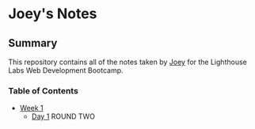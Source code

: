 # Joey's Notes

## Summary 

This repository contains all of the notes taken by [Joey](https://github.com/mccalljoey) for the Lighthouse Labs Web Development Bootcamp.

### Table of Contents
* [Week 1](/Week_1)
  * [Day 1](/Week_1/Day_1)
  ROUND TWO